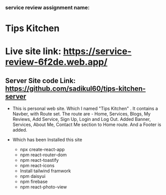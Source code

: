 ### service review assignment name:
# Tips Kitchen

# Live site link: https://service-review-6f2de.web.app/


## Server Site code Link: https://github.com/sadikul60/tips-kitchen-server

* This is personal web site. Which I named "Tips Kitchen" . It contains a Navber, with Route set. The route are - Home, Services, Blogs, My Reviews, Add Service, Sign Up, Login and Log Out. Added Banner, Services, About Me, Contact Me section to Home route. And a Footer is added.

* Which has been Installed this site
    * npx create-react-app
    * npm react-router-dom
    * npm react-toastify
    * npm react-icons
    * Install tailwind framwork
    * npm daisyui
    * npm firebase
    * npm react-photo-view
    